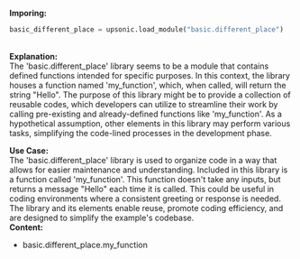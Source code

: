 <b class="custom_code_highlight_green">Imporing:</b><br>
```python
basic_different_place = upsonic.load_module("basic.different_place")
```
<br><b class="custom_code_highlight_green">Explanation:</b><br>The 'basic.different_place' library seems to be a module that contains defined functions intended for specific purposes. In this context, the library houses a function named 'my_function', which, when called, will return the string "Hello". The purpose of this library might be to provide a collection of reusable codes, which developers can utilize to streamline their work by calling pre-existing and already-defined functions like 'my_function'. As a hypothetical assumption, other elements in this library may perform various tasks, simplifying the code-lined processes in the development phase.

<b class="custom_code_highlight_green">Use Case:</b><br>The 'basic.different_place' library is used to organize code in a way that allows for easier maintenance and understanding. Included in this library is a function called 'my_function'. This function doesn't take any inputs, but returns a message "Hello" each time it is called. This could be useful in coding environments where a consistent greeting or response is needed. The library and its elements enable reuse, promote coding efficiency, and are designed to simplify the example's codebase.
<br><b class="custom_code_highlight_green">Content:</b><br>
  - basic.different_place.my_function
